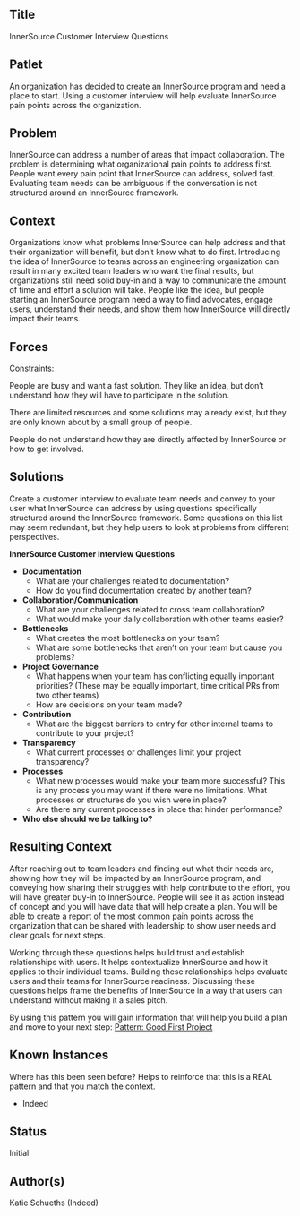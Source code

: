 ## Title

InnerSource Customer Interview Questions

## Patlet

An organization has decided to create an InnerSource program and need a place to start. Using a customer interview will help evaluate InnerSource pain points across the organization.

## Problem

InnerSource can address a number of areas that impact collaboration. The problem is determining what organizational pain points to address first. People want every pain point that InnerSource can address, solved fast. Evaluating team needs can be ambiguous if the conversation is not structured around an InnerSource framework.

## Context

Organizations know what problems InnerSource can help address and that their organization will benefit, but don’t know what to do first. Introducing the idea of InnerSource to teams across an engineering organization can result in many excited team leaders who want the final results, but organizations still need solid buy-in and a way to communicate the amount of time and effort a solution will take. People like the idea, but people starting an InnerSource program need a way to find advocates, engage users, understand their needs, and show them how InnerSource will directly impact their teams.

## Forces

Constraints:

People are busy and want a fast solution. They like an idea, but don’t understand how they will have to participate in the solution.

There are limited resources and some solutions may already exist, but they are only known about by a small group of people.  

People do not understand how they are directly affected by InnerSource or how to get involved.

## Solutions

Create a customer interview to evaluate team needs and convey to your user what InnerSource can address by using questions specifically structured around the InnerSource framework. Some questions on this list may seem redundant, but they help users to look at problems from different perspectives.

**InnerSource Customer Interview Questions**

* **Documentation**
    * What are your challenges related to documentation?
    * How do you find documentation created by another team?
* **Collaboration/Communication**
    * What are your challenges related to cross team collaboration?
    * What would make your daily collaboration with other teams easier?
* **Bottlenecks**
    * What creates the most bottlenecks on your team?
    * What are some bottlenecks that aren’t on your team but cause you problems?
* **Project Governance**
    * What happens when your team has conflicting equally important priorities? (These may be equally important, time critical PRs from two other teams)
    * How are decisions on your team made?
* **Contribution**
    * What are the biggest barriers to entry for other internal teams to contribute to your project?
* **Transparency**
    * What current processes or challenges limit your project transparency?
* **Processes**
    * What new processes would make your team more successful? This is any process you may want if there were no limitations. What processes or structures do you wish were in place?
    * Are there any current processes in place that hinder performance?
* **Who else should we be talking to?**

## Resulting Context

After reaching out to team leaders and finding out what their needs are, showing how they will be impacted by an InnerSource program, and conveying how sharing their struggles with help contribute to the effort, you will have greater buy-in to InnerSource. People will see it as action instead of concept and you will have data that will help create a plan. You will be able to create a report of the most common pain points across the organization that can be shared with leadership to show user needs and clear goals for next steps.

Working through these questions helps build trust and establish relationships with users. It helps contextualize InnerSource and how it applies to their individual teams. Building these relationships helps evaluate users and their teams for InnerSource readiness. Discussing these questions helps frame the benefits of InnerSource in a way that users can understand without making it a sales pitch.

By using this pattern you will gain information that will help you build a plan and  move to your next step: [Pattern: Good First Project](../1-initial/good-first-project.md)

## Known Instances

Where has this been seen before? Helps to reinforce that this is a REAL pattern and that you match the context.

* Indeed

## Status

Initial

## Author(s)

Katie Schueths (Indeed)
